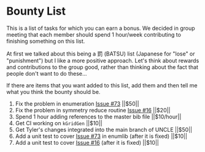 # Bounty List
This is a list of tasks for which you can earn a bonus. We decided in group meeting that each member should spend 1 hour/week 
contributing to finishing something on this list.

At first we talked about this being a 罰 (BATSU) list (Japanese for "lose" or "punishment") but I like a more positive approach. Let's think about rewards and contributions to the group good, rather than thinking about the fact that people don't want to do these...

If there are items that you want added to this list, add them and then tell me what you think the bounty should be.

1. Fix the problem in enumeration [Issue #73](https://github.com/msg-byu/enumlib/issues/73) ||$50||
2. Fix the problem in symmetry reduce routine [Issue #16](https://github.com/msg-byu/kgridGen/issues/16) ||$20||
3. Spend 1 hour adding references to the master bib file ||$10/hour||
4. Get CI working on `kGridGen` ||$10||
5. Get Tyler's changes integrated into the main branch of UNCLE ||$50||
6. Add a unit test to cover [Issue #73](https://github.com/msg-byu/enumlib/issues/73) in enumlib (after it is fixed) ||$10||
7. Add a unit test to cover [Issue #16](https://github.com/msg-byu/kgridGen/issues/16) (after it is fixed) ||$10||



